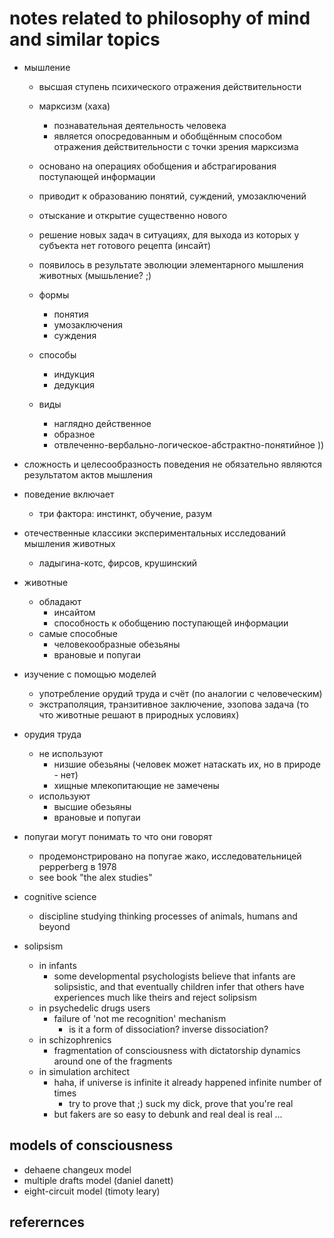# notes related to philosophy of mind and similar topics

- мышление
  - высшая ступень психического отражения действительности
  - марксизм (хаха)
    - познавательная деятельность человека
    - является опосредованным и обобщённым способом отражения действительности с точки зрения марксизма
  - основано на операциях обобщения и абстрагирования поступающей информации
  - приводит к образованию понятий, суждений, умозаключений
  - отыскание и открытие существенно нового
  - решение новых задач в ситуациях, для выхода из которых у субъекта нет готового рецепта (инсайт)
  - появилось в результате эволюции элементарного мышления животных (мышьление? ;)

  - формы 
    - понятия
    - умозаключения
    - суждения
  - способы
    - индукция
    - дедукция
  - виды
    - наглядно действенное
    - образное
    - отвлеченно-вербально-логическое-абстрактно-понятийное ))

- сложность и целесообразность поведения не обязательно являются результатом актов мышления
- поведение включает
  - три фактора: инстинкт, обучение, разум

- отечественные классики экспериментальных исследований мышления животных
  - ладыгина-котс, фирсов, крушинский

- животные 
  - обладают
    - инсайтом
    - способность к обобщению поступающей информации
  - самые способные
    - человекообразные обезьяны
    - врановые и попугаи

- изучение с помощью моделей
  - употребление орудий труда и счёт (по аналогии с человеческим)
  - экстраполяция, транзитивное заключение, эзопова задача (то что животные решают в природных условиях)

- орудия труда
  - не используют
    - низшие обезьяны (человек может натаскать их, но в природе - нет)
    - хищные млекопитающие не замечены
  - используют
    - высшие обезьяны
    - врановые и попугаи
  
- попугаи могут понимать то что они говорят
  - продемонстрировано на попугае жако, исследовательницей pepperberg в 1978
  - see book "the alex studies"  

- cognitive science
  - discipline studying thinking processes of animals, humans and beyond

- solipsism
  - in infants
    - some developmental psychologists believe that infants are solipsistic, and that eventually 
      children infer that others have experiences much like theirs and reject solipsism
  - in psychedelic drugs users
    - failure of 'not me recognition' mechanism
      - is it a form of dissociation? inverse dissociation?
  - in schizophrenics
    - fragmentation of consciousness with dictatorship dynamics around one of the fragments
  - in simulation architect
    - haha, if universe is infinite it already happened infinite number of times
      - try to prove that ;) suck my dick, prove that you're real
    - but fakers are so easy to debunk and real deal is real ...


## models of consciousness

- dehaene changeux model
- multiple drafts model (daniel danett)
- eight-circuit model (timoty leary)


## referernces

[^1]: https://www.youtube.com/watch?v=o2AeTbP9szY "центр архэ: зорина, наука в поисках разума животных"
[^2]: https://ru.wikipedia.org/wiki/%D0%9C%D1%8B%D1%88%D0%BB%D0%B5%D0%BD%D0%B8%D0%B5 

